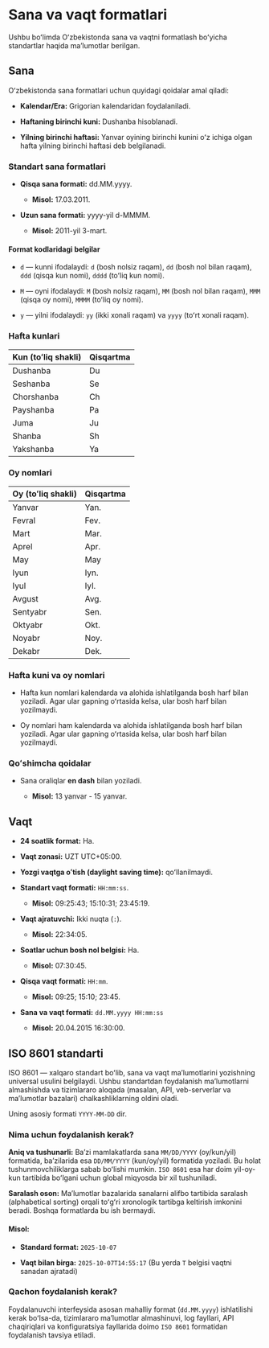 # Sana va vaqt formatlari

Ushbu boʻlimda Oʻzbekistonda sana va vaqtni formatlash boʻyicha standartlar haqida maʼlumotlar berilgan.

## Sana

Oʻzbekistonda sana formatlari uchun quyidagi qoidalar amal qiladi:

- **Kalendar/Era:** Grigorian kalendaridan foydalaniladi.

- **Haftaning birinchi kuni:** Dushanba hisoblanadi.

- **Yilning birinchi haftasi:** Yanvar oyining birinchi kunini oʻz ichiga olgan hafta yilning birinchi haftasi deb belgilanadi.

### Standart sana formatlari

- **Qisqa sana formati:** dd.MM.yyyy.

    - **Misol:** 17.03.2011.

- **Uzun sana formati:** yyyy-yil d-MMMM.

    - **Misol:** 2011-yil 3-mart.

#### Format kodlaridagi belgilar

- `d` — kunni ifodalaydi: `d` (bosh nolsiz raqam), `dd` (bosh nol bilan raqam), `ddd` (qisqa kun nomi), `dddd` (toʻliq kun nomi).

- `M` — oyni ifodalaydi: `M` (bosh nolsiz raqam), `MM` (bosh nol bilan raqam), `MMM` (qisqa oy nomi), `MMMM` (toʻliq oy nomi).

- `y` — yilni ifodalaydi: `yy` (ikki xonali raqam) va `yyyy` (toʻrt xonali raqam).


### Hafta kunlari

| Kun (toʻliq shakli) | Qisqartma |
| - | - |
| Dushanba | Du |
| Seshanba | Se |
| Chorshanba | Ch |
| Payshanba | Pa |
| Juma | Ju |
| Shanba | Sh |
| Yakshanba | Ya |

### Oy nomlari

| Oy (toʻliq shakli) | Qisqartma |
| - | - |
| Yanvar | Yan. |
| Fevral | Fev. |
| Mart | Mar. |
| Aprel | Apr. |
| May | May |
| Iyun | Iyn. |
| Iyul | Iyl. |
| Avgust | Avg. |
| Sentyabr | Sen. |
| Oktyabr | Okt. |
| Noyabr | Noy. |
| Dekabr | Dek. |

### Hafta kuni va oy nomlari

- Hafta kun nomlari kalendarda va alohida ishlatilganda bosh harf bilan yoziladi. Agar ular gapning oʻrtasida kelsa, ular bosh harf bilan yozilmaydi.

- Oy nomlari ham kalendarda va alohida ishlatilganda bosh harf bilan yoziladi. Agar ular gapning oʻrtasida kelsa, ular bosh harf bilan yozilmaydi.

### Qoʻshimcha qoidalar

- Sana oraliqlar **en dash** bilan yoziladi.

    - **Misol:** 13 yanvar - 15 yanvar.

## Vaqt

- **24 soatlik format:** Ha.

- **Vaqt zonasi:** UZT UTC+05:00.

- **Yozgi vaqtga oʻtish (daylight saving time):**  qoʻllanilmaydi.

- **Standart vaqt formati:** `HH:mm:ss`.

    - **Misol:** 09:25:43; 15:10:31; 23:45:19.

- **Vaqt ajratuvchi:** Ikki nuqta (`:`).

    - **Misol:** 22:34:05.

- **Soatlar uchun bosh nol belgisi:** Ha.

    - **Misol:** 07:30:45.

- **Qisqa vaqt formati:** `HH:mm`.

    - **Misol:** 09:25; 15:10; 23:45.

- **Sana va vaqt formati:** `dd.MM.yyyy HH:mm:ss`

    - **Misol:** 20.04.2015 16:30:00.

## ISO 8601 standarti

ISO 8601 — xalqaro standart boʻlib, sana va vaqt maʼlumotlarini yozishning universal usulini belgilaydi. Ushbu standartdan foydalanish maʼlumotlarni almashishda va tizimlararo aloqada (masalan, API, veb-serverlar va maʼlumotlar bazalari) chalkashliklarning oldini oladi.

Uning asosiy formati  `YYYY-MM-DD` dir.

### Nima uchun foydalanish kerak?

**Aniq va tushunarli:** Baʼzi mamlakatlarda sana `MM/DD/YYYY` (oy/kun/yil) formatida, baʼzilarida esa `DD/MM/YYYY` (kun/oy/yil) formatida yoziladi. Bu holat tushunmovchiliklarga sabab boʻlishi mumkin. `ISO 8601` esa har doim yil-oy-kun tartibida boʻlgani uchun global miqyosda bir xil tushuniladi.

**Saralash oson:** Maʼlumotlar bazalarida sanalarni alifbo tartibida saralash (alphabetical sorting) orqali toʻgʻri xronologik tartibga keltirish imkonini beradi. Boshqa formatlarda bu ish bermaydi.

#### Misol:

- **Standard format:** `2025-10-07`

- **Vaqt bilan birga:** `2025-10-07T14:55:17` (Bu yerda `T` belgisi vaqtni sanadan ajratadi)

### Qachon foydalanish kerak?

Foydalanuvchi interfeysida asosan mahalliy format (`dd.MM.yyyy`) ishlatilishi kerak boʻlsa-da, tizimlararo maʼlumotlar almashinuvi, log fayllari, API chaqiriqlari va konfiguratsiya fayllarida doimo `ISO 8601` formatidan foydalanish tavsiya etiladi.